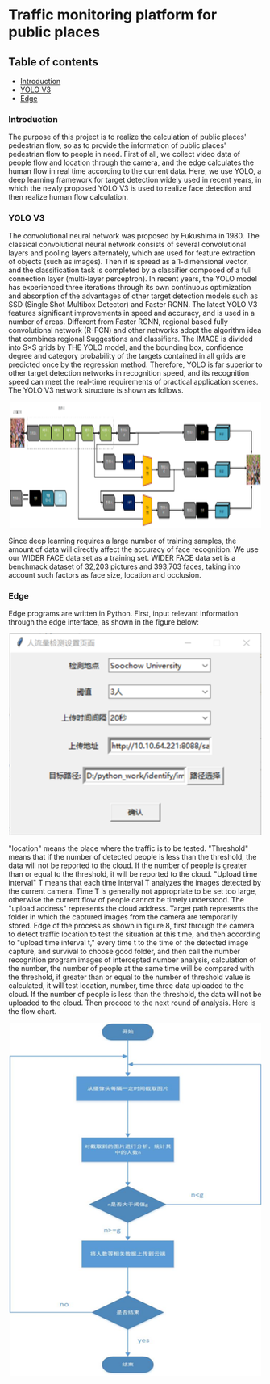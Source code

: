 # Traffic monitoring platform for public places

## Table of contents

- [Introduction](#introduction)
- [YOLO V3](#yolo-v3)
- [Edge](#edge)


### Introduction

The purpose of this project is to realize the calculation of public places' pedestrian flow, so as to provide the information of public places' pedestrian flow to people in need. First of all, we collect video data of people flow and location through the camera, and the edge calculates the human flow in real time according to the current data. Here, we use YOLO, a deep learning framework for target detection widely used in recent years, in which the newly proposed YOLO V3 is used to realize face detection and then realize human flow calculation.

### YOLO V3

The convolutional neural network was proposed by Fukushima in 1980. The classical convolutional neural network consists of several convolutional layers and pooling layers alternately, which are used for feature extraction of objects (such as images). Then it is spread as a 1-dimensional vector, and the classification task is completed by a classifier composed of a full connection layer (multi-layer perceptron).
In recent years, the YOLO model has experienced three iterations through its own continuous optimization and absorption of the advantages of other target detection models such as SSD (Single Shot Multibox Detector) and Faster RCNN. The latest YOLO V3 features significant improvements in speed and accuracy, and is used in a number of areas. Different from Faster RCNN, regional based fully convolutional network (R-FCN) and other networks adopt the algorithm idea that combines regional Suggestions and classifiers. The IMAGE is divided into S×S grids by THE YOLO model, and the bounding box, confidence degree and category probability of the targets contained in all grids are predicted once by the regression method. Therefore, YOLO is far superior to other target detection networks in recognition speed, and its recognition speed can meet the real-time requirements of practical application scenes.
The YOLO V3 network structure is shown as follows.

<div align=center><img src="images/yolov3.png" width = "500" height = "250"  /></div>

Since deep learning requires a large number of training samples, the amount of data will directly affect the accuracy of face recognition. We use our WIDER FACE data set as a training set. WIDER FACE data set is a benchmack dataset of 32,203 pictures and 393,703 faces, taking into account such factors as face size, location and occlusion.

### Edge
Edge programs are written in Python. First, input relevant information through the edge interface, as shown in the figure below:


<div align=center><img src="images/edge.png" width = "500" height = "400"  /></div>


"location" means the place where the traffic is to be tested. "Threshold" means that if the number of detected people is less than the threshold, the data will not be reported to the cloud. If the number of people is greater than or equal to the threshold, it will be reported to the cloud. "Upload time interval" T means that each time interval T analyzes the images detected by the current camera. Time T is generally not appropriate to be set too large, otherwise the current flow of people cannot be timely understood. The "upload address" represents the cloud address. Target path represents the folder in which the captured images from the camera are temporarily stored.
Edge of the process as shown in figure 8, first through the camera to detect traffic location to test the situation at this time, and then according to "upload time interval t," every time t to the time of the detected image capture, and survival to choose good folder, and then call the number recognition program images of intercepted number analysis, calculation of the number, the number of people at the same time will be compared with the threshold, if greater than or equal to the number of threshold value is calculated, it will test location, number, time three data uploaded to the cloud. If the number of people is less than the threshold, the data will not be uploaded to the cloud. Then proceed to the next round of analysis. Here is the flow chart.

<div align=center><img src="images/flowchart.png" width = "500" height = "700"  /></div>